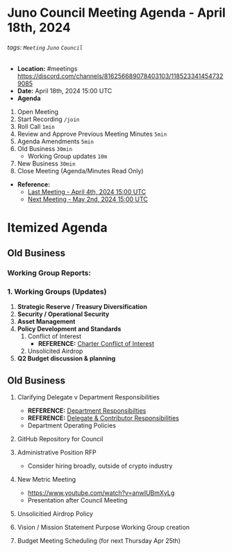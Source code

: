 # Juno Council Meeting Agenda - April 18th, 2024

###### tags: `Meeting` `Juno` `Council`

- **Location:** #meetings https://discord.com/channels/816256689078403103/1185233414547329085
- **Date:** April 18th, 2024 15:00 UTC
- **Agenda**

1. Open Meeting
1. Start Recording `/join`
1. Roll Call `1min`
1. Review and Approve Previous Meeting Minutes `5min`
1. Agenda Amendments `5min`
1. Old Business `30min`
   - Working Group updates `10m`
1. New Business `30min`
1. Close Meeting (Agenda/Minutes Read Only)

- **Reference:** 
  - [Last Meeting - April 4th, 2024 15:00 UTC](https://hackmd.io/HORzqTy6RD2bREvGHSD_Pg)
  - [Next Meeting - May 2nd, 2024 15:00 UTC]()

# Itemized Agenda

## Old Business

### Working Group Reports:

### 1. Working Groups (Updates)
1. **Strategic Reserve / Treasury Diversification**
1. **Security / Operational Security** 
1. **Asset Management**
1. **Policy Development and Standards**
    1. Conflict of Interest
        * **REFERENCE:** [Charter Conflict of Interest](https://hackmd.io/@G2q75faESMyRkexdnhUCpA/B1NPVxxRh#Section-V9-%E2%80%94-Conflicts-of-Interest)
    1. Unsolicited Airdrop
1. **Q2 Budget discussion & planning**


## Old Business 

1. Clarifying Delegate v Department Responsibilities
    * **REFERENCE:** [Department Responsibilties](https://hackmd.io/@G2q75faESMyRkexdnhUCpA/B1NPVxxRh#Section-V1-%E2%80%94-Authority-and-Responsibilities)
    * **REFERENCE:** [Delegate & Contributor Responsibilities](https://hackmd.io/@G2q75faESMyRkexdnhUCpA/B1NPVxxRh#Section-V5-%E2%80%94-Department-Members)
    * Department Operating Policies

1. GitHub Repository for Council

1. Administrative Position RFP
    * Consider hiring broadly, outside of crypto industry

1. New Metric Meeting
    * https://www.youtube.com/watch?v=anwIUBmXyLg
    * Presentation after Council Meeting 

1. Unsolicitied Airdrop Policy

1. Vision / Mission Statement Purpose Working Group creation

1. Budget Meeting Scheduling (for next Thursday Apr 25th)
